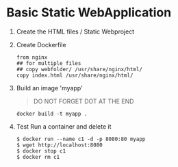 # Basic Static WebApplication

1.  Create the HTML files / Static Webproject
2.  Create Dockerfile 
    ```
    from nginx
    ## for multiple files
    ## copy webfolder/ /usr/share/nginx/html/
    copy index.html /usr/share/nginx/html/
    ```

3.  Build an image 'myapp'
    
    > DO NOT FORGET DOT AT THE END

    `docker build -t myapp . `

4.  Test Run a container and delete it

    ```
    $ docker run --name c1 -d -p 8080:80 myapp
    $ wget http://localhost:8080
    $ docker stop c1
    $ docker rm c1
    ```
